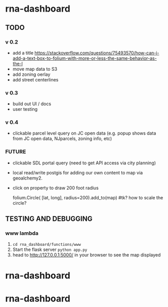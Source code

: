 # rna-dashboard

## TODO

### v 0.2
- add a title https://stackoverflow.com/questions/75493570/how-can-i-add-a-text-box-to-folium-with-more-or-less-the-same-behavior-as-the-l
- move map data to S3
- add zoning oerlay
- add street centerlines

### v 0.3
- build out UI / docs
- user testing

### v 0.4
- clickable parcel level query on JC open data (e.g. popup shows data from JC open data, NJparcels, zoning info, etc)


### FUTURE
- clickable SDL portal query (need to get API access via city planning)
- local read/write postgis for adding our own content to map via geoalchemy2.
- click on property to draw 200 foot radius

    folium.Circle(
        [lat, long],
        radius=200).add_to(map) #tk? how to scale the circle?

## TESTING AND DEBUGGING

### www lambda

1. `cd rna_dashboard/functions/www`
2. Start the flask server `python app.py`
3. head to http://127.0.0.1:5000/ in your browser to see the map displayed
# rna-dashboard
# rna-dashboard
